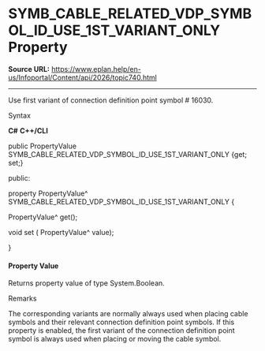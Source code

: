 # SYMB_CABLE_RELATED_VDP_SYMBOL_ID_USE_1ST_VARIANT_ONLY Property

**Source URL:** https://www.eplan.help/en-us/Infoportal/Content/api/2026/topic740.html

---

Use first variant of connection definition point symbol # 16030.

Syntax

**C#**
**C++/CLI**


public PropertyValue SYMB_CABLE_RELATED_VDP_SYMBOL_ID_USE_1ST_VARIANT_ONLY {get; set;}

public:

property PropertyValue^ SYMB_CABLE_RELATED_VDP_SYMBOL_ID_USE_1ST_VARIANT_ONLY {

   PropertyValue^ get();

   void set (    PropertyValue^ value);

}


#### Property Value

Returns property value of type System.Boolean.

Remarks

The corresponding variants are normally always used when placing cable symbols and their relevant connection definition point symbols. If this property is enabled, the first variant of the connection definition point symbol is always used when placing or moving the cable symbol.
